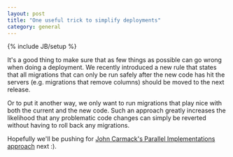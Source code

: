 ```yaml
---
layout: post
title: "One useful trick to simplify deployments"
category: general
---
```

{% include JB/setup %}

It's a good thing to make sure that as few things as possible can go wrong when doing a deployment. We recently introduced a new rule that states that all migrations that can only be run safely after the new code has hit the servers (e.g. migrations that remove columns) should be moved to the next release.

Or to put it another way, we only want to run migrations that play nice with both the current and the new code. Such an approach greatly increases the likelihood that any problematic code changes can simply be reverted without having to roll back any migrations.

Hopefully we'll be pushing for [John Carmack's Parallel Implementations approach](http://www.altdev.co/2011/11/22/parallel-implementations) next :).
